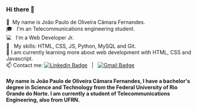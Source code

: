 ### Hi there 👋



:wave:  &nbsp;My name is João Paulo de Oliveira Câmara Fernandes. <br>
:mortar_board:  &nbsp; I'm an Telecommunications engineering student. <br>
:computer:  &nbsp; I'm a Web Developer Jr. <br>
:dart: &nbsp; My skills: HTML, CSS, JS, Python, MySQL and Git. <br>
🌱 I am currently learning more about web development with HTML, CSS and Javascript. <br>
📫 Contact me: [![Linkedin Badge](https://img.shields.io/badge/-João_Paulo_Fernandes-blue?style=flat-square&logo=Linkedin&logoColor=white&link=https://www.linkedin.com/in/tgmarinho/)](https://www.linkedin.com/in/jo%C3%A3o-paulo-de-oliveira-c%C3%A2mara-fernandes-45b68b139/) &nbsp; | &nbsp;
[![Gmail Badge](https://img.shields.io/badge/-jpocf19@gmail.com-c14438?style=flat-square&logo=Gmail&logoColor=white&link=mailto:jpocf19@gmail.com.com)](mailto:jpocf19@gmail.com)
<br>

#### My name is João Paulo de Oliveira Câmara Fernandes, I have a bachelor's degree in Science and Technology from the Federal University of Rio Grande do Norte. I am currently a student of Telecommunications Engineering, also from UFRN.
